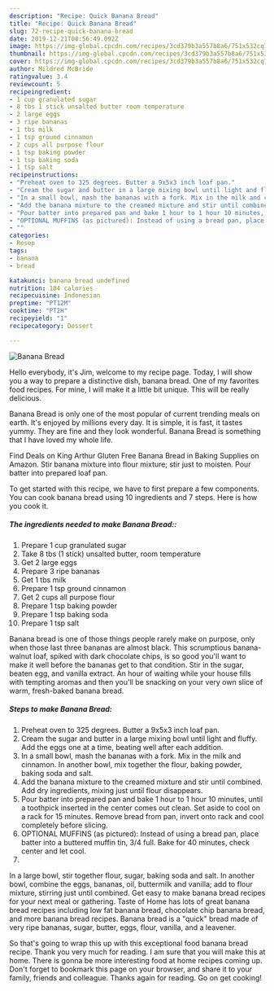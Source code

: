 ```yaml
---
description: "Recipe: Quick Banana Bread"
title: "Recipe: Quick Banana Bread"
slug: 72-recipe-quick-banana-bread
date: 2019-12-21T00:56:49.092Z
image: https://img-global.cpcdn.com/recipes/3cd379b3a557b8a6/751x532cq70/banana-bread-recipe-main-photo.jpg
thumbnail: https://img-global.cpcdn.com/recipes/3cd379b3a557b8a6/751x532cq70/banana-bread-recipe-main-photo.jpg
cover: https://img-global.cpcdn.com/recipes/3cd379b3a557b8a6/751x532cq70/banana-bread-recipe-main-photo.jpg
author: Mildred McBride
ratingvalue: 3.4
reviewcount: 5
recipeingredient:
- 1 cup granulated sugar
- 8 tbs 1 stick unsalted butter room temperature
- 2 large eggs
- 3 ripe bananas
- 1 tbs milk
- 1 tsp ground cinnamon
- 2 cups all purpose flour
- 1 tsp baking powder
- 1 tsp baking soda
- 1 tsp salt
recipeinstructions:
- "Preheat oven to 325 degrees. Butter a 9x5x3 inch loaf pan."
- "Cream the sugar and butter in a large mixing bowl until light and fluffy. Add the eggs one at a time, beating well after each addition."
- "In a small bowl, mash the bananas with a fork. Mix in the milk and cinnamon. In another bowl, mix together the flour, baking powder, baking soda and salt."
- "Add the banana mixture to the creamed mixture and stir until combined. Add dry ingredients, mixing just until flour disappears."
- "Pour batter into prepared pan and bake 1 hour to 1 hour 10 minutes, until a toothpick inserted in the center comes out clean. Set aside to cool on a rack for 15 minutes. Remove bread from pan, invert onto rack and cool completely before slicing."
- "OPTIONAL MUFFINS (as pictured): Instead of using a bread pan, place batter into a buttered muffin tin, 3/4 full. Bake for 40 minutes, check center and let cool."
- ""
categories:
- Resep
tags:
- banana
- bread

katakunci: banana bread undefined
nutrition: 104 calories
recipecuisine: Indonesian
preptime: "PT12M"
cooktime: "PT2H"
recipeyield: "1"
recipecategory: Dessert

---
```



![Banana Bread](https://img-global.cpcdn.com/recipes/3cd379b3a557b8a6/751x532cq70/banana-bread-recipe-main-photo.jpg)

Hello everybody, it's Jim, welcome to my recipe page. Today, I will show you a way to prepare a distinctive dish, banana bread. One of my favorites food recipes. For mine, I will make it a little bit unique. This will be really delicious.

Banana Bread is only one of the most popular of current trending meals on earth. It's enjoyed by millions every day. It is simple, it is fast, it tastes yummy. They are fine and they look wonderful. Banana Bread is something that I have loved my whole life.

Find Deals on King Arthur Gluten Free Banana Bread in Baking Supplies on Amazon. Stir banana mixture into flour mixture; stir just to moisten. Pour batter into prepared loaf pan.


To get started with this recipe, we have to first prepare a few components. You can cook banana bread using 10 ingredients and 7 steps. Here is how you cook it.

##### The ingredients needed to make Banana Bread::

1. Prepare 1 cup granulated sugar
1. Take 8 tbs (1 stick) unsalted butter, room temperature
1. Get 2 large eggs
1. Prepare 3 ripe bananas
1. Get 1 tbs milk
1. Prepare 1 tsp ground cinnamon
1. Get 2 cups all purpose flour
1. Prepare 1 tsp baking powder
1. Prepare 1 tsp baking soda
1. Prepare 1 tsp salt


Banana bread is one of those things people rarely make on purpose, only when those last three bananas are almost black. This scrumptious banana-walnut loaf, spiked with dark chocolate chips, is so good you&#39;ll want to make it well before the bananas get to that condition. Stir in the sugar, beaten egg, and vanilla extract. An hour of waiting while your house fills with tempting aromas and then you&#39;ll be snacking on your very own slice of warm, fresh-baked banana bread. 

##### Steps to make Banana Bread:

1. Preheat oven to 325 degrees. Butter a 9x5x3 inch loaf pan.
1. Cream the sugar and butter in a large mixing bowl until light and fluffy. Add the eggs one at a time, beating well after each addition.
1. In a small bowl, mash the bananas with a fork. Mix in the milk and cinnamon. In another bowl, mix together the flour, baking powder, baking soda and salt.
1. Add the banana mixture to the creamed mixture and stir until combined. Add dry ingredients, mixing just until flour disappears.
1. Pour batter into prepared pan and bake 1 hour to 1 hour 10 minutes, until a toothpick inserted in the center comes out clean. Set aside to cool on a rack for 15 minutes. Remove bread from pan, invert onto rack and cool completely before slicing.
1. OPTIONAL MUFFINS (as pictured): Instead of using a bread pan, place batter into a buttered muffin tin, 3/4 full. Bake for 40 minutes, check center and let cool.
1. 


In a large bowl, stir together flour, sugar, baking soda and salt. In another bowl, combine the eggs, bananas, oil, buttermilk and vanilla; add to flour mixture, stirring just until combined. Get easy to make banana bread recipes for your next meal or gathering. Taste of Home has lots of great banana bread recipes including low fat banana bread, chocolate chip banana bread, and more banana bread recipes. Banana bread is a &#34;quick&#34; bread made of very ripe bananas, sugar, butter, eggs, flour, vanilla, and a leavener. 

So that's going to wrap this up with this exceptional food banana bread recipe. Thank you very much for reading. I am sure that you will make this at home. There is gonna be more interesting food at home recipes coming up. Don't forget to bookmark this page on your browser, and share it to your family, friends and colleague. Thanks again for reading. Go on get cooking!
